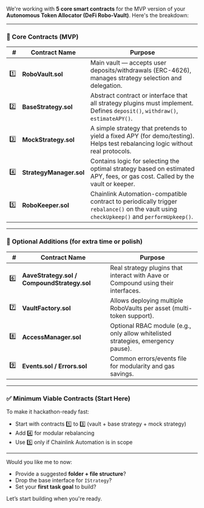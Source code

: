 We're working with **5 core smart contracts** for the MVP version of your **Autonomous Token Allocator (DeFi Robo-Vault)**. Here's the breakdown:

---

### 🧱 Core Contracts (MVP)

|   # | Contract Name           | Purpose                                                                                                                                  |
| --: | ----------------------- | ---------------------------------------------------------------------------------------------------------------------------------------- |
| 1️⃣ | **RoboVault.sol**       | Main vault — accepts user deposits/withdrawals (ERC-4626), manages strategy selection and delegation.                                    |
| 2️⃣ | **BaseStrategy.sol**    | Abstract contract or interface that all strategy plugins must implement. Defines `deposit()`, `withdraw()`, `estimateAPY()`.             |
| 3️⃣ | **MockStrategy.sol**    | A simple strategy that pretends to yield a fixed APY (for demo/testing). Helps test rebalancing logic without real protocols.            |
| 4️⃣ | **StrategyManager.sol** | Contains logic for selecting the optimal strategy based on estimated APY, fees, or gas cost. Called by the vault or keeper.              |
| 5️⃣ | **RoboKeeper.sol**      | Chainlink Automation-compatible contract to periodically trigger `rebalance()` on the vault using `checkUpkeep()` and `performUpkeep()`. |

---

### 🧪 Optional Additions (for extra time or polish)

|   # | Contract Name                               | Purpose                                                                           |
| --: | ------------------------------------------- | --------------------------------------------------------------------------------- |
| 6️⃣ | **AaveStrategy.sol / CompoundStrategy.sol** | Real strategy plugins that interact with Aave or Compound using their interfaces. |
| 7️⃣ | **VaultFactory.sol**                        | Allows deploying multiple RoboVaults per asset (multi-token support).             |
| 8️⃣ | **AccessManager.sol**                       | Optional RBAC module (e.g., only allow whitelisted strategies, emergency pause).  |
| 9️⃣ | **Events.sol / Errors.sol**                 | Common errors/events file for modularity and gas savings.                         |

---

### ✅ Minimum Viable Contracts (Start Here)

To make it hackathon-ready fast:

* Start with contracts 1️⃣ to 3️⃣ (vault + base strategy + mock strategy)
* Add 4️⃣ for modular rebalancing
* Use 5️⃣ only if Chainlink Automation is in scope

---

Would you like me to now:

* Provide a suggested **folder + file structure**?
* Drop the base interface for `IStrategy`?
* Set your **first task goal** to build?

Let’s start building when you're ready.
